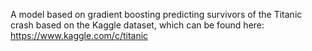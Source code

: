 A model based on gradient boosting predicting survivors of the Titanic crash based on the Kaggle dataset, which can be found here: https://www.kaggle.com/c/titanic
